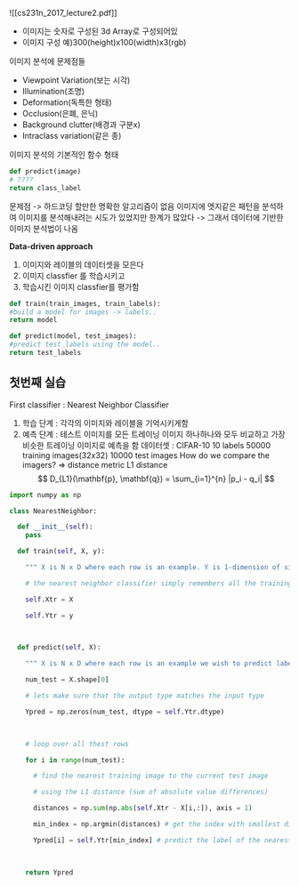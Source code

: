 ![[cs231n_2017_lecture2.pdf]]
- 이미지는 숫자로 구성된 3d Array로 구성되어있
- 이미지 구성 예)300(height)x100(width)x3(rgb)

이미지 분석에 문제점들
- Viewpoint Variation(보는 시각)
- Illumination(조명)
- Deformation(독특한 형태)
- Occlusion(은폐, 은닉)
- Background clutter(배경과 구분x)
- Intraclass variation(같은 종)

이미지 분석의 기본적인 함수 형태
```python
def predict(image)
# ????
return class_label
```
문제점 -> 하드코딩 할만한 명확한 알고리즘이 없음
이미지에 엣지같은 패턴을 분석하여 이미지를 분석해내려는 시도가 있었지만 한계가 많았다 
-> 그래서 데이터에 기반한 이미지 분석법이 나옴

**Data-driven approach**
1. 이미지와 레이블의 데이터셋을 모은다
2. 이미지 classfier 를 학습시키고
3. 학습시킨 이미지 classfier를 평가함
```python
def train(train_images, train_labels):
#build a model for images -> labels..
return model

def predict(model, test_images):
#predict test_labels using the model..
return test_labels
```
## 첫번째 실습
First classifier : Nearest Neighbor Classifier
1. 학습 단계 : 각각의 이미지와 레이블을 기억시키게함
2. 예측 단계 : 테스트 이미지를 모든 트레이닝 이미지 하나하나와 모두 비교하고 가장 비슷한 트레이닝 이미지로 예측을 함
데이터셋 : CIFAR-10
10 labels
50000 training images(32x32)
10000 test images
How do we compare the imagers? => distance metric
L1 distance
$$ D_{L1}(\mathbf{p}, \mathbf{q}) = \sum_{i=1}^{n} |p_i - q_i| $$
```python
import numpy as np

class NearestNeighbor:

  def __init__(self):
    pass

  def train(self, X, y):

    """ X is N x D where each row is an example. Y is 1-dimension of size N """

    # the nearest neighbor classifier simply remembers all the training data

    self.Xtr = X

    self.Ytr = y

  

  def predict(self, X):

    """ X is N x D where each row is an example we wish to predict label for """

    num_test = X.shape[0]

    # lets make sure that the output type matches the input type

    Ypred = np.zeros(num_test, dtype = self.Ytr.dtype)

  

    # loop over all thest rows

    for i in range(num_test):

      # find the nearest training image to the current test image

      # using the L1 distance (sum of absolute value differences)

      distances = np.sum(np.abs(self.Xtr - X[i,:]), axis = 1)

      min_index = np.argmin(distances) # get the index with smallest distance

      Ypred[i] = self.Ytr[min_index] # predict the label of the nearest example

  

    return Ypred
```